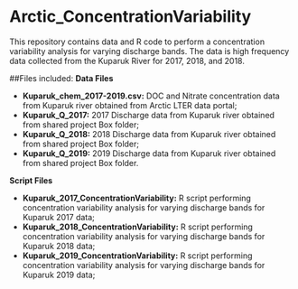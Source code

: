 # Arctic_ConcentrationVariability
This repository contains data and R code to perform a concentration variability analysis for varying discharge bands. The data is high frequency data collected from the Kuparuk River for 2017, 2018, and 2018.

##Files included:
 **Data Files**
 - **Kuparuk_chem_2017-2019.csv:** DOC and Nitrate concentration data from Kuparuk river obtained from Arctic LTER data portal;
 - **Kuparuk_Q_2017:** 2017 Discharge data from Kuparuk river obtained from shared project Box folder;
 - **Kuparuk_Q_2018:** 2018 Discharge data from Kuparuk river obtained from shared project Box folder;
 - **Kuparuk_Q_2019:** 2019 Discharge data from Kuparuk river obtained from shared project Box folder.
  
 **Script Files**
 - **Kuparuk_2017_ConcentrationVariability:** R script performing concentration variability analysis for varying discharge bands for Kuparuk 2017 data;
 - **Kuparuk_2018_ConcentrationVariability:** R script performing concentration variability analysis for varying discharge bands for Kuparuk 2018 data;
 - **Kuparuk_2019_ConcentrationVariability:** R script performing concentration variability analysis for varying discharge bands for Kuparuk 2019 data;
